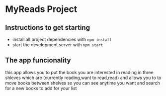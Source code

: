 # MyReads Project


## Instructions to get starting


* install all project dependencies with `npm install`
* start the development server with `npm start`

## The app funcionality

this app allows you to put the book you are interested in reading in three shleves which are (currently reading,want to read,read) and allows you to to move books between shelves so you can see anytime you want and search for a new books to add for your list




